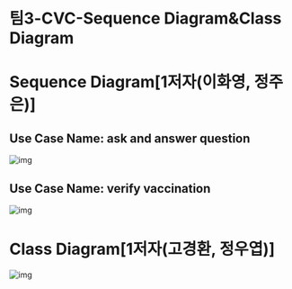 # 팀3-CVC-Sequence Diagram&Class Diagram

# Sequence Diagram[1저자(이화영, 정주은)]

## Use Case Name: ask and answer question

![img](https://lh4.googleusercontent.com/QLy4jRSmSNriWJPlapDRBcl59ILusZibihO0qNycH229mKJTYRB8Q7zOm6BKsEz69nqTwoT_NU-kqE5q28kEZBmqEOx1EJ8ZexPissmpbKioSawp22LJ24aOSfJs58waUgu80oB9HUtH)

## Use Case Name: verify vaccination

![img](https://lh6.googleusercontent.com/5XfKp5tHrClEcm3249uE2R72Rk77sNux7GKMjZoa-RaAOp8pPz25TWLhmLDLh_zmEeGcFf3P7QKOYFzT2g0kQEGQslqI3xu5Q3SvS_1dsfRR5trwxd0GmBuyC3bdcPJo_1TcXgbdoOpB)

# Class Diagram[1저자(고경환, 정우엽)]

![img](https://lh6.googleusercontent.com/E5oH4U0UM21HEikqYWAjuhsOLnzMkdsHfXOfi-keOxd6STtwnzeJHr-rp6ZKNR7u3S_TdO_1llCNc8zUDiuAsZ0KvnBj_HD0nPMJ1d7y7eRwJSeOMEVkYix_B6tSNzSAGe4bDNu_WBcU)

